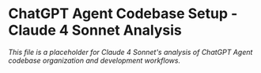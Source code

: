# ChatGPT Agent Codebase Setup - Claude 4 Sonnet Analysis

*This file is a placeholder for Claude 4 Sonnet's analysis of ChatGPT Agent codebase organization and development workflows.*